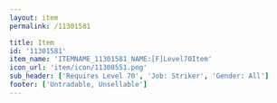 ```yaml
---
layout: item
permalink: /11301581

title: Item
id: '11301581'
item_name: 'ITEMNAME_11301581_NAME:[F]Level70Item'
icon_url: 'item/icon/11300551.png'
sub_header: ['Requires Level 70', 'Job: Striker', 'Gender: All']
footer: ['Untradable, Unsellable']
---
```


